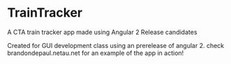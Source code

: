 # TrainTracker
A CTA train tracker app made using Angular 2 Release candidates

Created for GUI development class using an prerelease of angular 2. 
check brandondepaul.netau.net for an example of the app in action!
